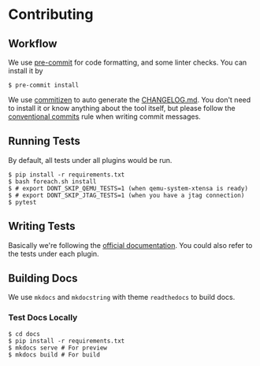 # Contributing

## Workflow

We use [pre-commit](https://pre-commit.com) for code formatting, and some linter checks. You can install it by

```shell
$ pre-commit install
```

We use [commitizen](https://github.com/commitizen-tools/commitizen) to auto generate the [CHANGELOG.md](./CHANGELOG.md).
You don't need to install it or know anything about the tool itself, but please follow
the [conventional commits](https://www.conventionalcommits.org/en/v1.0.0/) rule when writing commit messages.

## Running Tests

By default, all tests under all plugins would be run.

```shell
$ pip install -r requirements.txt
$ bash foreach.sh install
$ # export DONT_SKIP_QEMU_TESTS=1 (when qemu-system-xtensa is ready)
$ # export DONT_SKIP_JTAG_TESTS=1 (when you have a jtag connection)
$ pytest
```

## Writing Tests

Basically we're following
the [official documentation](https://docs.pytest.org/en/stable/writing_plugins.html#testing-plugins). You could also
refer to the tests under each plugin.

## Building Docs

We use `mkdocs` and `mkdocstring` with theme `readthedocs` to build docs.

### Test Docs Locally

```shell
$ cd docs
$ pip install -r requirements.txt
$ mkdocs serve # For preview
$ mkdocs build # For build
```
